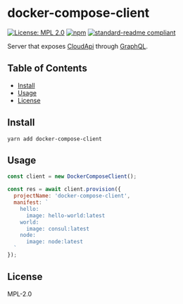 # docker-compose-client

[![License: MPL 2.0](https://img.shields.io/badge/License-MPL%202.0-brightgreen.svg?style=flat-square)](https://opensource.org/licenses/MPL-2.0)
[![npm](https://img.shields.io/npm/v/docker-compose-client.svg?style=flat-square)](https://npmjs.com/package/docker-compose-client)
[![standard-readme compliant](https://img.shields.io/badge/standard--readme-OK-green.svg?style=flat-square)](https://github.com/RichardLitt/standard-readme)

Server that exposes [CloudApi](https://apidocs.joyent.com/cloudapi/) through [GraphQL](http://graphql.org).

## Table of Contents

- [Install](#install)
- [Usage](#usage)
- [License](#license)

## Install

```
yarn add docker-compose-client
```

## Usage

```js
const client = new DockerComposeClient();

const res = await client.provision({
  projectName: 'docker-compose-client',
  manifest: `
    hello:
      image: hello-world:latest
    world:
      image: consul:latest
    node:
      image: node:latest
  `
});
```

## License

MPL-2.0

